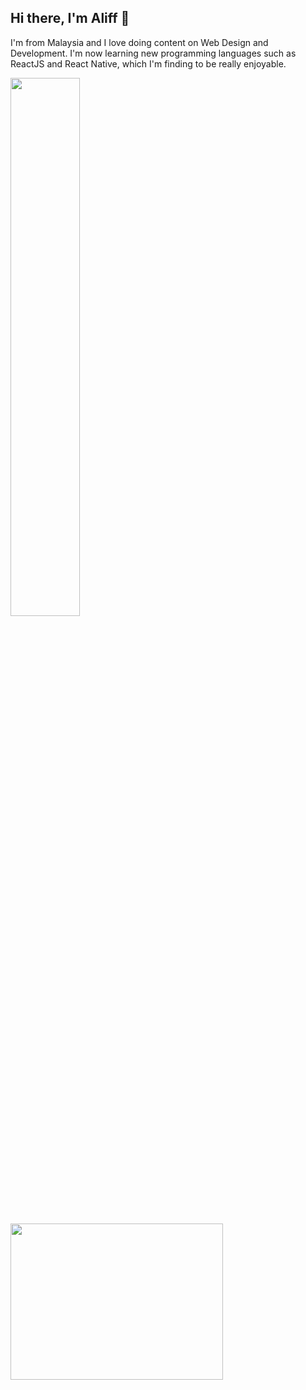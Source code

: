 ## Hi there, I'm Aliff 👋

I'm from Malaysia and I love doing content on Web Design and Development. I'm now learning new programming languages such as ReactJS and React Native, which I'm finding to be really enjoyable.


<img align="left" width="47%" src="https://github-readme-stats.vercel.app/api?username=aliffazfar&count_private=true&show_icons=true&theme=dark" />
<img align="left"  height="250px" width="340px" src="https://github-readme-stats.vercel.app/api/top-langs/?username=aliffazfar&langs_count=8&layout=compact&theme=dark" />



